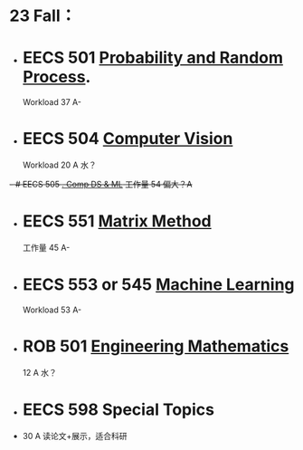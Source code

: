 # 23 Fall： 

- # EECS 501 [Probability and Random Process](https://atlas.ai.umich.edu/course/EECS%20501/). 
	Workload 37 A-

- # EECS 504 [Computer Vision](https://atlas.ai.umich.edu/course/EECS%20504/) 
	Workload 20 A 水？
	
~~- # EECS 505 [. Comp DS & ML](https://atlas.ai.umich.edu/course/EECS%20505/)
	工作量 54 偏大？A~~
	
- # EECS 551 [Matrix Method](https://atlas.ai.umich.edu/course/EECS%20551/) 
	工作量 45 A-

- # EECS 553 or 545 [Machine Learning]() 
   Workload 53 A-

- # ROB 501 [Engineering Mathematics](https://atlas.ai.umich.edu/course/ROB%20501/) 
	12 A 水？

- # EECS 598 Special Topics
- 30 A 读论文+展示，适合科研
